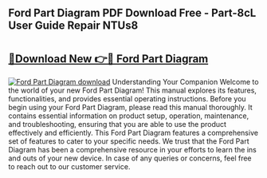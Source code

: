 ## Ford Part Diagram PDF Download Free - Part-8cL User Guide Repair NTUs8

# <h2><a href="http://dfkqst.blite.top/?on=Ford+Part+Diagram">🔗Download New 👉🔴 Ford Part Diagram</a></h2>

[![Ford Part Diagram download](https://i.imgur.com/lujVjoI.png)](http://dfkqst.blite.top/?on=Ford+Part+Diagram)
Understanding Your Companion Welcome to the world of your new Ford Part Diagram! This manual explores its features, functionalities, and provides essential operating instructions. Before you begin using your Ford Part Diagram, please read this manual thoroughly. It contains essential information on product setup, operation, maintenance, and troubleshooting, ensuring that you are able to use the product effectively and efficiently. This Ford Part Diagram features a comprehensive set of features to cater to your specific needs. We trust that the Ford Part Diagram has been a comprehensive resource in your efforts to learn the ins and outs of your new device. In case of any queries or concerns, feel free to reach out to our customer service.

